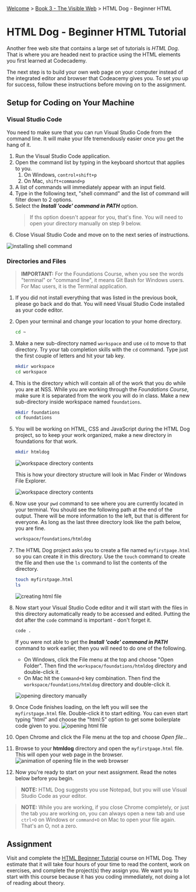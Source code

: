 [Welcome](../../) > [Book 3 - The Visible Web](../README.md) > HTML Dog - Beginner HTML

# HTML Dog - Beginner HTML Tutorial

Another free web site that contains a large set of tutorials is *HTML Dog*. That is where you are headed next to practice using the HTML elements you first learned at Codecademy.

The next step is to build your own web page on your computer instead of the integrated editor and browser that Codeacemy gives you. To set you up for success, follow these instructions before moving on to the assignment.

## Setup for Coding on Your Machine

### Visual Studio Code

You need to make sure that you can run Visual Studio Code from the command line. It will make your life tremendously easier once you get the hang of it.

1. Run the Visual Studio Code application.
1. Open the command list by typing in the keyboard shortcut that applies to you.
    1. On Windows, `control+shift+p`
    1. On Mac, `shift+command+p`
1. A list of commands will immediately appear with an input field.
1. Type in the following text, "shell command" and the list of command will filter down to 2 options.
1. Select the _**Install 'code' command in PATH**_ option.
    > If ths option doesn't appear for you, that's fine. You will need to open your directory manually on step 9 below.
1. Close Visual Studio Code and move on to the next series of instructions.

![installing shell command](./images/install-shell-command.gif)

### Directories and Files

> **IMPORTANT:** For the Foundations Course, when you see the words "terminal" or "command line", it means Git Bash for Windows users. For Mac users, it is the Terminal application.

1. If you did not install everything that was listed in the previous book, please go back and do that. You will need Visual Studio Code installed as your code editor.
1. Open your terminal and change your location to your home directory.

    ```sh
    cd ~
    ```

1. Make a new sub-directory named `workspace` and use `cd` to move to that directory. Try your tab completion skills with the `cd` command. Type just the first couple of letters and hit your tab key.

    ```sh
    mkdir workspace
    cd workspace
    ```

1. This is the directory which will contain all of the work that you do while you are at NSS. While you are working through the *Foundations Course*, make sure it is separated from the work you will do in class. Make a new sub-directory inside workspace named `foundations`.

    ```sh
    mkdir foundations
    cd foundations
    ```

1. You will be working on HTML, CSS and JavaScript during the HTML Dog project, so to keep your work organized, make a new directory in foundations for that work.

    ```sh
    mkdir htmldog
    ```
    ![workspace directory contents](./images/making-htmldog-directory.gif)

    This is how your directory structure will look in Mac Finder or Windows File Explorer.

    ![workspace directory contents](./images/finder-directory-structure.gif)

1. Now use your `pwd` command to see where you are currently located in your terminal. You should see the following path at the end of the output. There will be more information to the left, but that is different for everyone. As long as the last three directory look like the path below, you are fine.

    ```sh
    workspace/foundations/htmldog
    ```

1. The HTML Dog project asks you to create a file named `myfirstpage.html` so you can create it in this directory. Use the `touch` command to create the file and then use the `ls` command to list the contents of the directory.

    ```sh
    touch myfirstpage.html
    ls
    ```

    ![creating html file](./images/create-html-file.gif)
1. Now start your Visual Studio Code editor and it will start with the files in this directory automatically ready to be accessed and edited. Putting the dot after the `code` command is important - don't forget it.

    ```sh
    code .
    ```

    If you were not able to get the _**Install 'code' command in PATH**_ command to work earlier, then you will need to do one of the following.
    * On Windows, click the File menu at the top and choose "Open Folder". Then find the `workspace/foundations/htmldog` directory and double-click it.
    * On Mac hit the `Command+O` key combination. Then find the `workspace/foundations/htmldog` directory and double-click it.

    ![opening directory manually](./images/manual-open-vscode.gif)
1. Once Code finishes loading, on the left you will see the `myfirstpage.html` file. Double-click it to start editing. You can even start typing "html" and choose the "html:5" option to get some boilerplate code given to you.
    ![opening html file](./images/open-html.gif)
1. Open Chrome and click the File menu at the top and choose _Open file..._
1. Browse to your **htmldog** directory and open the `myfirstpage.html` file. This will open your web page in the browser.
    ![animation of opening file in the web browser](./images/open-file-in-chrome.gif)
1. Now you're ready to start on your next assignment. Read the notes below before you begin.

> **NOTE:** HTML Dog suggests you use Notepad, but you will use Visual Studio Code as your editor.

> **NOTE:** While you are working, if you close Chrome completely, or just the tab you are working on, you can always open a new tab and use `ctrl+O` on Windows or `command+O` on Mac to open your file again. That's an O, not a zero.

## Assignment

Visit and complete the [HTML Beginner Tutorial](https://www.htmldog.com/guides/html/beginner/) course on HTML Dog. They estimate that it will take four hours of your time to read the content, work on exercises, and complete the project(s) they assign you. We want you to start with this course because it has you coding immediately, not doing a lot of reading about theory.
